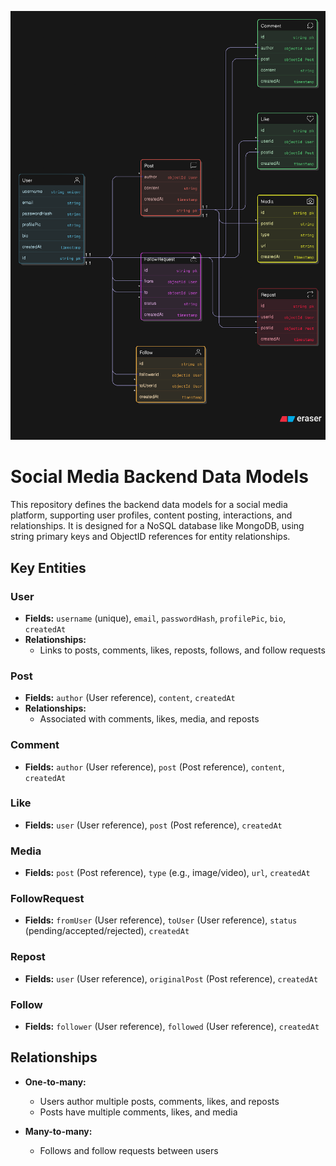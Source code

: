 ![Test](public/docs/images/data-model.png)

# Social Media Backend Data Models

This repository defines the backend data models for a social media platform, supporting user profiles, content posting, interactions, and relationships. It is designed for a NoSQL database like MongoDB, using string primary keys and ObjectID references for entity relationships.

## Key Entities

### User
- **Fields:** `username` (unique), `email`, `passwordHash`, `profilePic`, `bio`, `createdAt`
- **Relationships:**
  - Links to posts, comments, likes, reposts, follows, and follow requests

### Post
- **Fields:** `author` (User reference), `content`, `createdAt`
- **Relationships:**
  - Associated with comments, likes, media, and reposts

### Comment
- **Fields:** `author` (User reference), `post` (Post reference), `content`, `createdAt`

### Like
- **Fields:** `user` (User reference), `post` (Post reference), `createdAt`

### Media
- **Fields:** `post` (Post reference), `type` (e.g., image/video), `url`, `createdAt`

### FollowRequest
- **Fields:** `fromUser` (User reference), `toUser` (User reference), `status` (pending/accepted/rejected), `createdAt`

### Repost
- **Fields:** `user` (User reference), `originalPost` (Post reference), `createdAt`

### Follow
- **Fields:** `follower` (User reference), `followed` (User reference), `createdAt`

## Relationships

- **One-to-many:**
  - Users author multiple posts, comments, likes, and reposts
  - Posts have multiple comments, likes, and media

- **Many-to-many:**
  - Follows and follow requests between users
